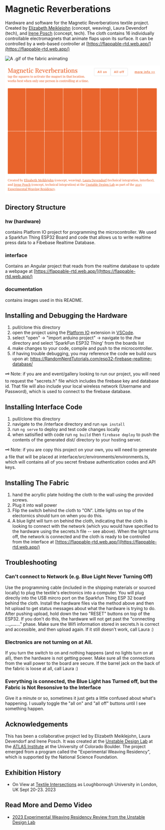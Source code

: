 # Magnetic Reverberations
Hardware and software for the Magnetic Reverberations textile project. Created by [Elizabeth Meiklejohn](http://elizabethmeiklejohn.com/) (concept, weaving), Laura Devendorf (tech)[](http://artfordorks.com/), and [Irene Posch](https://ireneposch.net/) (concept, tech). The cloth contains 16 individually controllable electromagnets that animate flaps upon its surface. It can be controlled by a web-based controller at [https://flappable-rtd.web.app/](https://flappable-rtd.web.app/)
 

![A .gif of the fabric animating](/documentation/gif-1-perceptual-40-lossy.gif)

![the interface used to control the interaction](/documentation/interface.png)


## Directory Structure

### hw (hardware)
contains Platform IO project for programming the microcontroller. We used a Sparkfun Thing ESP32 Board and code that allows us to write realtime press data to a Fibebase Realtime Database. 

### interface
Contains an Angular project that reads from the realtime database to update a webpage at [https://flappable-rtd.web.app/](https://flappable-rtd.web.app/)


### documentation
contains images used in this README. 


## Installing and Debugging the Hardware

1. pull/clone this directory
2. open the project using the [Platform IO](https://platformio.org/) extension in [VSCode](https://code.visualstudio.com/). 
3. select "open" -> "import arduino project" -> navigate to the /hw directory and select 'SparkFun ESP32 Thing' from the boards list
4. make changes to your code, compile and push to the microcontroller. 
5. if having trouble debugging, you may reference the code we build ours upon at: https://RandomNerdTutorials.com/esp32-firebase-realtime-database/

:old_key:	Note: if you are and event/gallery looking to run our project, you will need to request the "secrets.h" file which includes the firebase key and database id. That file will also include your local wireless network (Username and Password), which is used to connect to the firebase database. 


## Installing Interface Code
1. pull/clone this directory
2. navigate to the /interface directory and run `npm install`
3. run `ng serve` to deploy and test code changes locally
4. when satisified with code run `ng build` then `firebase deploy` to push the contents of the generated dist/ directory to your hosting server. 

:old_key: Note: if you are copy this project on your own, you will need to generate a file that will be placed at interface/src/environments/environments.ts, which will contains all of you secret firebase authentication codes and API keys. 


## Installing The Fabric
1. hand the acryllic plate holding the cloth to the wall using the provided screws. 
2. Plug it into wall power
3. Flip the switch behind the cloth to "ON". Little lights on top of the electornics should turn on when you do this. 
4. A blue light will turn on behind the cloth, indicating that the cloth is looking to connect with the network (which you would have specified to the hardware using the secrets.h file -- see above). When the light turns off, the network is connected and the cloth is ready to be controlled from the interface at  [https://flappable-rtd.web.app/](https://flappable-rtd.web.app/)


## Troubleshooting

### Can't connect to Network (e.g. Blue Light Never Turning Off)
Use the programming cable (included in the shipping materials or sourced locally) to plug the textile's electronics into a computer. You will plug directly into the USB mircro port on the Sparkfun Thing ESP 32 board behind the cloth. Install the hardware files via the method above and then hit upload to get status messages about what the hardware is trying to do. After pushing upload, hold down the two "RESET" buttons on top of the ESP32. If you don't do this, the hardware will not get past the "connecting ...____....___..." phase. Make sure the Wifi information stored in secrets.h is correct and accessible, and then upload again. If it still doesn't work, call Laura :) 

### Electronics are not turning on at All. 
If you turn the switch to on and nothing happens (and no lights turn on at all), then the hardware is not getting power. Make sure all the connections from the wall power to the board are secure. If the barrel jack on the back of the fabric is loose at all, call Laura :) 

### Everything is connected, the Blue Light has Turned off, but the Fabric is Not Resonsive to the Interface
Give it a minute or so, sometimes it just gets a little confused about what's happening. I usually toggle the "all on" and "all off" buttons until I see something happen. 



## Acknowledgements
This has been a collaborative project led by Elizabeth Meiklejohn, Laura Devendorf and Irene Posch. It was created at the [Unstable Design Lab](https://unstable.design)  at the [ATLAS Institute](https://www.colorado.edu/atlas/]) at the University of Colorado Boulder. The project emerged from a program called the "Experimental Weaving Residency", which is supported by the National Science Foundation. 

## Exhibition History

- On View at [Textile Intersections](https://www.textile-intersections.com/) as Loughborough University in London, UK Sept 20-23. 2023



## Read More and Demo Video
- [2023 Experimental Weaving Residency Review from the Unstable Design Lab](https://unstable.design/2023-residency-in-review/)
